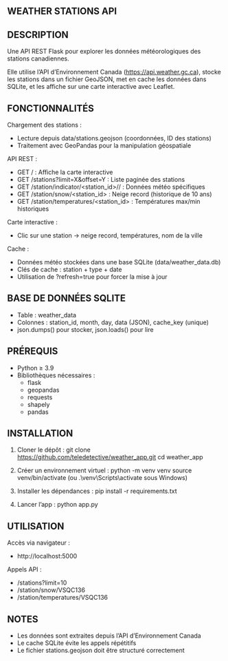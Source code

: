 WEATHER STATIONS API
---------------------

DESCRIPTION
-----------
Une API REST Flask pour explorer les données météorologiques des stations canadiennes.

Elle utilise l’API d’Environnement Canada (https://api.weather.gc.ca),
stocke les stations dans un fichier GeoJSON, met en cache les données dans SQLite,
et les affiche sur une carte interactive avec Leaflet.

FONCTIONNALITÉS
----------------
Chargement des stations :
- Lecture depuis data/stations.geojson (coordonnées, ID des stations)
- Traitement avec GeoPandas pour la manipulation géospatiale

API REST :
- GET / : Affiche la carte interactive
- GET /stations?limit=X&offset=Y : Liste paginée des stations
- GET /station/indicator/<station_id>/<month>/<day> : Données météo spécifiques
- GET /station/snow/<station_id> : Neige record (historique de 10 ans)
- GET /station/temperatures/<station_id> : Températures max/min historiques

Carte interactive :
- Clic sur une station → neige record, températures, nom de la ville

Cache :
- Données météo stockées dans une base SQLite (data/weather_data.db)
- Clés de cache : station + type + date
- Utilisation de ?refresh=true pour forcer la mise à jour

BASE DE DONNÉES SQLITE
-----------------------
- Table : weather_data
- Colonnes : station_id, month, day, data (JSON), cache_key (unique)
- json.dumps() pour stocker, json.loads() pour lire

PRÉREQUIS
---------
- Python ≥ 3.9
- Bibliothèques nécessaires :
  - flask
  - geopandas
  - requests
  - shapely
  - pandas

INSTALLATION
------------
1. Cloner le dépôt :
   git clone https://github.com/teledetective/weather_app.git
   cd weather_app

2. Créer un environnement virtuel :
   python -m venv venv
   source venv/bin/activate  (ou .\venv\Scripts\activate sous Windows)

3. Installer les dépendances :
   pip install -r requirements.txt

4. Lancer l’app :
   python app.py

UTILISATION
-----------
Accès via navigateur :
- http://localhost:5000

Appels API :
- /stations?limit=10
- /station/snow/VSQC136
- /station/temperatures/VSQC136

NOTES
-----
- Les données sont extraites depuis l’API d’Environnement Canada
- Le cache SQLite évite les appels répétitifs
- Le fichier stations.geojson doit être structuré correctement
